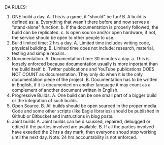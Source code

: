 DA RULES:

1. ONE build a day.
  A. This is a game, it "should" be fun!
  B. A build is defined as:
    a. Everything that wasn't there before and now serves a "stand-alone" function.
    b. If the documentation is properly followed, the build can be replicated.
    c. Is open source and/or open hardware, if not, the service should be open to other people to use.
2. Build limited time: 2 hrs a day.
  A. Limited time includes writing code, physical building.
  B. Limited time does not include: research, material, testing and simple repairs.
3. Documentation.
  A. Documentation time: 30 minutes a day.
    a. This is loosely enforced because documentation usually is more inportant than the build itself.
    b. Twitter publications and YouTube publications DOES NOT COUNT as documentation. They only do when it is the only documentation piece of the project.
  B. Documentation has to be written in English, if it is documented on another language it may count as a complement of another document written in English.
4. Progressive Builds.
  A. One build can be one small part of a bigger build or the integration of such builds.
5. Open Source.
  B. All builds should be open sourced in the proper media. Code and some other scripts (like Eagle libraries) should be published in Github or Bitbucket and instructions in blog posts.
6. Joint builds
  A. Joint builds can be discussed, repaired, debugged or edited if the parties involved are available.
  B. If all the parties involved have exeeded the 2 hrs a day mark, then everyone shoud stop working until the next day. Note: 24 hrs accountability is not enforced.
